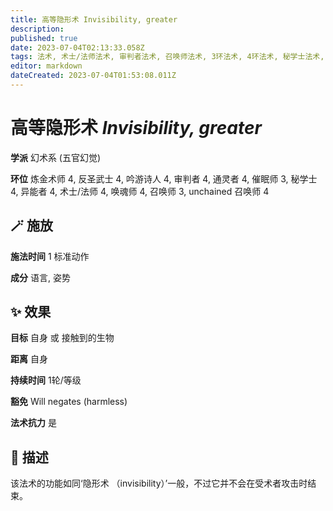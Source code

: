 ```yaml
---
title: 高等隐形术 Invisibility, greater
description: 
published: true
date: 2023-07-04T02:13:33.058Z
tags: 法术, 术士/法师法术, 审判者法术, 召唤师法术, 3环法术, 4环法术, 秘学士法术, unchained 召唤师法术, 吟游诗人法术, 炼金术师法术, 异能者法术, 催眠师法术, 通灵者法术, 唤魂师法术, 反圣武士法术, 幻术系, 五官幻觉
editor: markdown
dateCreated: 2023-07-04T01:53:08.011Z
---
```


# **高等隐形术** *Invisibility, greater*

**学派** 幻术系 (五官幻觉) 

**环位** 炼金术师 4, 反圣武士 4, 吟游诗人 4, 审判者 4, 通灵者 4, 催眠师 3, 秘学士 4, 异能者 4, 术士/法师 4, 唤魂师 4, 召唤师 3, unchained 召唤师 4

## 🪄 施放

**施法时间** 1 标准动作

**成分** 语言, 姿势

## ✨ 效果 

**目标** 自身 或 接触到的生物 

**距离** 自身  

**持续时间** 1轮/等级 

**豁免** Will negates (harmless)

**法术抗力** 是

## 📖 描述

该法术的功能如同‘隐形术 （invisibility）’一般，不过它并不会在受术者攻击时结束。
    